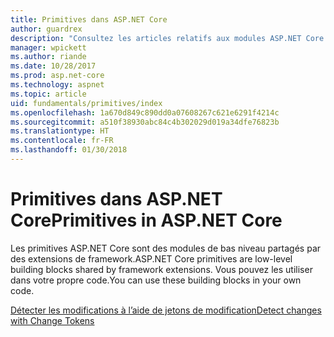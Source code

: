 ```yaml
---
title: Primitives dans ASP.NET Core
author: guardrex
description: "Consultez les articles relatifs aux modules ASP.NET Core partagés par des extensions de framework, que vous pouvez utiliser dans votre propre code."
manager: wpickett
ms.author: riande
ms.date: 10/28/2017
ms.prod: asp.net-core
ms.technology: aspnet
ms.topic: article
uid: fundamentals/primitives/index
ms.openlocfilehash: 1a670d849c890dd0a07608267c621e6291f4214c
ms.sourcegitcommit: a510f38930abc84c4b302029d019a34dfe76823b
ms.translationtype: HT
ms.contentlocale: fr-FR
ms.lasthandoff: 01/30/2018
---
```

# <a name="primitives-in-aspnet-core"></a><span data-ttu-id="abbf6-103">Primitives dans ASP.NET Core</span><span class="sxs-lookup"><span data-stu-id="abbf6-103">Primitives in ASP.NET Core</span></span>

<span data-ttu-id="abbf6-104">Les primitives ASP.NET Core sont des modules de bas niveau partagés par des extensions de framework.</span><span class="sxs-lookup"><span data-stu-id="abbf6-104">ASP.NET Core primitives are low-level building blocks shared by framework extensions.</span></span> <span data-ttu-id="abbf6-105">Vous pouvez les utiliser dans votre propre code.</span><span class="sxs-lookup"><span data-stu-id="abbf6-105">You can use these building blocks in your own code.</span></span>

[<span data-ttu-id="abbf6-106">Détecter les modifications à l’aide de jetons de modification</span><span class="sxs-lookup"><span data-stu-id="abbf6-106">Detect changes with Change Tokens</span></span>](xref:fundamentals/primitives/change-tokens)
